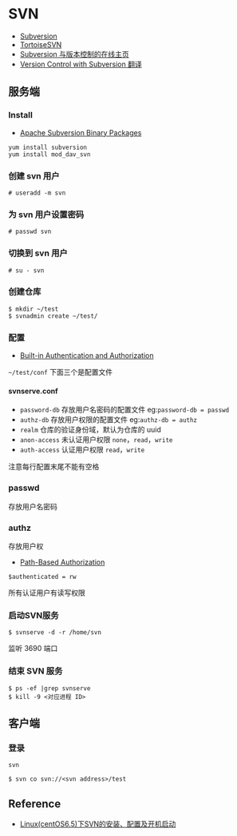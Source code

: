 # SVN

* [Subversion](https://subversion.apache.org/)
* [TortoiseSVN](https://tortoisesvn.net/)
* [Subversion 与版本控制的在线主页](http://svnbook.red-bean.com/)
* [Version Control with Subversion 翻译](http://svnbook.red-bean.com/nightly/zh/svn-book.html)

## 服务端

### Install

* [Apache Subversion Binary Packages](https://subversion.apache.org/packages.html)

```
yum install subversion
yum install mod_dav_svn
```

### 创建 svn 用户

```
# useradd -m svn
```

### 为 svn 用户设置密码

```
# passwd svn
```

### 切换到 svn 用户

```
# su - svn
```

### 创建仓库

```
$ mkdir ~/test
$ svnadmin create ~/test/
```

### 配置

* [Built-in Authentication and Authorization](http://svnbook.red-bean.com/en/1.6/svn-book.html#svn.serverconfig.svnserve.auth)

`~/test/conf` 下面三个是配置文件

#### svnserve.conf

* `password-db` 存放用户名密码的配置文件 eg:`password-db = passwd`
* `authz-db` 存放用户权限的配置文件 eg:`authz-db = authz`
* `realm` 仓库的验证身份域，默认为仓库的 uuid
* `anon-access` 未认证用户权限 `none`，`read`，`write`
* `auth-access` 认证用户权限 `read`，`write`

注意每行配置末尾不能有空格

### passwd

存放用户名密码

### authz

存放用户权

* [Path-Based Authorization](http://svnbook.red-bean.com/en/1.6/svn-book.html#svn.serverconfig.pathbasedauthz)

```
$authenticated = rw
```

所有认证用户有读写权限

### 启动SVN服务

```
$ svnserve -d -r /home/svn
```

监听 3690 端口

### 结束 SVN 服务

```
$ ps -ef |grep svnserve
$ kill -9 <对应进程 ID>
```

## 客户端

### 登录

```
svn
```

```
$ svn co svn://<svn address>/test
```

## Reference

* [Linux(centOS6.5)下SVN的安装、配置及开机启动](http://www.blogjava.net/rockblue1988/archive/2014/11/19/420246.aspx)
